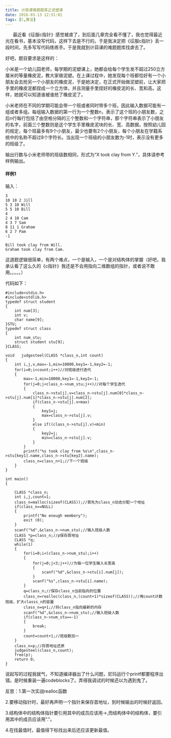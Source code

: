 ```yaml
---
title: 计蒜课难题题库之泥塑课
date: 2016-03-13 12:51:01
tags: [C,算法]
---
```


      最近看《征服c指针》感觉被虐了，到后面几章完全看不懂了，我也觉得最近光在看书，基本没写代码，这样下去是不行的。于是我决定把《征服c指针》丢一段时间，先多写写代码练练手。于是我就到计蒜课的难题题库找虐去了。

好吧，题目要求是这样的：

小米是一个幼儿园老师，每学期的泥塑课上，她都会给每个学生发不超过250立方厘米的等量橡皮泥，教大家做泥塑。在上课过程中，她发现每个班都恰好有一个小朋友会去抢另一个小朋友的橡皮泥，于是她决定，在正式开始做泥塑前，让大家把手里的橡皮泥都捏成一个立方体，并且测量手里捏好的橡皮泥的长、宽和高。这样，她就可以知道谁被谁抢了橡皮泥了。

小米老师在不同的学期可能会带一个班或者同时带多个班，因此输入数据可能有一组或者多组。每组输入数据的第一行为一个整数n，表示了这个班的小朋友数，之后n行每行包括了由空格分隔的三个整数和一个字符串，那个字符串表示了小朋友的名字，前面三个整数则是这个学生手里橡皮泥块的长、宽、高数据。按照幼儿园的规定，每个班最多有9个小朋友，最少也要有2个小朋友，每个小朋友在学籍系统中的名称不超过8个字符长。当出现一个班级的小朋友数为-1时，表示没有更多的班级了。

输出行数与小米老师带的班级数相同，形式为“X took clay from Y.”，具体请参考样例输出。

#### 样例1

输入：

```
3
10 10 2 Jill
5 3 10 Will
5 5 10 Bill
4
2 4 10 Cam
4 3 7 Sam
8 11 1 Graham
6 2 7 Pam
-1
```

```
Bill took clay from Will.
Graham took clay from Cam.
```

这道题逻辑很简单，有两个难点，一个是输入，一个是对结构体的掌握（好吧，我承认看了这么久的《c指针》我还是不会用指向二维数组的指针，或者说不敢用。。。。。）

代码如下：

```
#include<stdio.h>
#include<stdlib.h>
typedef struct student
{
    int num[3];
    int v;
    char name[9];
}STU;
typedef struct class
{
    int num_stu;
    struct student stu[9];
}CLASS;

void   judgesteel(CLASS *class_n,int count)
{
    int i,j,v,max=-1,min=10000,key1=-1,key2=-1;
    for(i=0;i<count;i++)//对班级进行迭代
    {
        max=-1,min=10000,key1=-1,key2=-1;
        for(j=0;j<class_n->num_stu;j++)//对每个学生迭代
        {
            class_n->stu[j].v=class_n->stu[j].num[0]*class_n->stu[j].num[1]*class_n->stu[j].num[2];
            if(class_n->stu[j].v>max)
            {
                key1=j;
                max=class_n->stu[j].v;
            }
            else if((class_n->stu[j].v)<min)
            {
                key2=j;
                min=class_n->stu[j].v;
            }
        }
        printf("%s took clay from %s\n",class_n->stu[key1].name,class_n->stu[key2].name);
        class_n=class_n+1;//下一个班级
    }
}

int main()
{

    CLASS *class_n;
    int i,j,count=1;
    class_n=malloc(sizeof(CLASS));//首先为class_n动态分配一个地址
    if(class_n==NULL)
    {
        printf("No enough membery");
        exit (0);
    }
    scanf("%d",&class_n->num_stu);//输入班级人数
    CLASS *p=class_n;//p保存首地址
    CLASS *q;
    while(1)
    {
        for(i=0;i<(class_n->num_stu);i++)
        {
            for(j=0;j<3;j++)//为每一位学生输入长宽高
            {
                scanf("%d",&class_n->stu[i].num[j]);
            }
            scanf("%s",class_n->stu[i].name);
        }
        q=class_n;//保存class_n当前指向的位置
        class_n=realloc(class_n,(count+1)*sizeof(CLASS));//用count计数班级，扩大classs_n的容量
        class_n=q+1;//将class_n指向最新的内存
        scanf("%d",&class_n->num_stu);//输入班级人数
        if(class_n->num_stu==-1)
        {
            break;
        }
        count=count+1;//班级数加一
    }
    class_n=p;//将首地址还原
    judgesteel(class_n,count);
    free(p);
    return 0;
}

```

说起写的过程我就气，不知道编译器出了什么问题，尼玛运行个printf都要程序出错。是时候重装一遍codeblocks了。弄得我调试的时候还以为遇到鬼了。

反思：1.第一次实战realloc函数

2.要移动指针时，最好再声明一个指针来保存首地址，到时候输出的时候好返回。

3.结构体中的结构体指针要引用其中的成员应该用->,而结构体中的结构体，要引用其中的成员应该用"."。

4.在找最值时，最值得下标找出来后还应该更新最值。